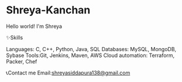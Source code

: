# Shreya-Kanchan
Hello world! I'm Shreya

✨Skills

Languages: C, C++, Python, Java, SQL
Databases: MySQL, MongoDB, Sybase
Tools:Git, Jenkins, Maven, AWS
Cloud automation: Terraform, Packer, Chef

📞Contact me
Email:shreyasiddapura138@gmail.com



 


